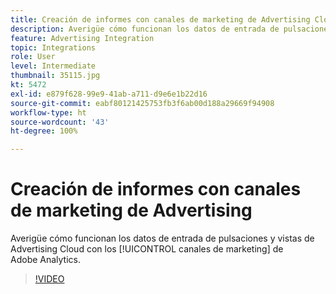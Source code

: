 ```yaml
---
title: Creación de informes con canales de marketing de Advertising Cloud
description: Averigüe cómo funcionan los datos de entrada de pulsaciones y vistas de Advertising Cloud con los canales de marketing de Adobe Analytics.
feature: Advertising Integration
topic: Integrations
role: User
level: Intermediate
thumbnail: 35115.jpg
kt: 5472
exl-id: e879f628-99e9-41ab-a711-d9e6e1b22d16
source-git-commit: eabf80121425753fb3f6ab00d188a29669f94908
workflow-type: ht
source-wordcount: '43'
ht-degree: 100%

---
```


# Creación de informes con canales de marketing de Advertising

Averigüe cómo funcionan los datos de entrada de pulsaciones y vistas de Advertising Cloud con los [!UICONTROL canales de marketing] de Adobe Analytics.

>[!VIDEO](https://video.tv.adobe.com/v/35115/?quality=12&learn=on)
